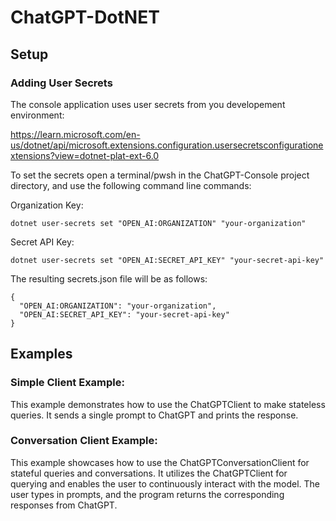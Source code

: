 # ChatGPT-DotNET

## Setup

### Adding User Secrets

The console application uses user secrets from you developement environment:

https://learn.microsoft.com/en-us/dotnet/api/microsoft.extensions.configuration.usersecretsconfigurationextensions?view=dotnet-plat-ext-6.0

To set the secrets open a terminal/pwsh in the ChatGPT-Console project directory, and use the following command line commands:

Organization Key:
```
dotnet user-secrets set "OPEN_AI:ORGANIZATION" "your-organization"
```

Secret API Key:
```
dotnet user-secrets set "OPEN_AI:SECRET_API_KEY" "your-secret-api-key"
```

The resulting secrets.json file will be as follows:

```
{
  "OPEN_AI:ORGANIZATION": "your-organization",
  "OPEN_AI:SECRET_API_KEY": "your-secret-api-key"
}
```

## Examples

### Simple Client Example: 

This example demonstrates how to use the ChatGPTClient to make stateless queries. It sends a single prompt to ChatGPT and prints the response.

### Conversation Client Example: 

This example showcases how to use the ChatGPTConversationClient for stateful queries and conversations. It utilizes the ChatGPTClient for querying and enables the user to continuously interact with the model. The user types in prompts, and the program returns the corresponding responses from ChatGPT.
